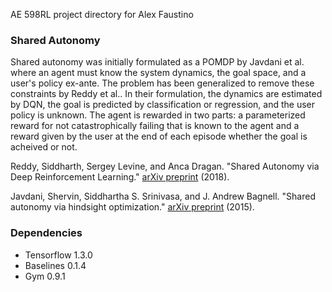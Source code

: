 AE 598RL project directory for Alex Faustino

### Shared Autonomy
Shared autonomy was initially formulated as a POMDP by Javdani et al. where an agent must know the system dynamics, the goal space, and a user's policy ex-ante. The problem has been generalized to remove these constraints by Reddy et al.. In their formulation, the dynamics are estimated by DQN, the goal is predicted by classification or regression, and the user policy is unknown. The agent is rewarded in two parts: a parameterized reward for not catastrophically failing that is known to the agent and a reward given by the user at the end of each episode whether the goal is acheived or not. 

Reddy, Siddharth, Sergey Levine, and Anca Dragan. "Shared Autonomy via Deep Reinforcement Learning." [arXiv preprint](https://arxiv.org/abs/1802.01744) (2018).

Javdani, Shervin, Siddhartha S. Srinivasa, and J. Andrew Bagnell. "Shared autonomy via hindsight optimization." [arXiv preprint](https://arxiv.org/abs/1503.07619) (2015).

### Dependencies
- Tensorflow 1.3.0
- Baselines 0.1.4
- Gym 0.9.1
